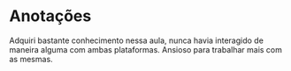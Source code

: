 # Anotações

Adquiri bastante conhecimento nessa aula, nunca havia interagido de maneira alguma com ambas plataformas. Ansioso para trabalhar mais com as mesmas.
